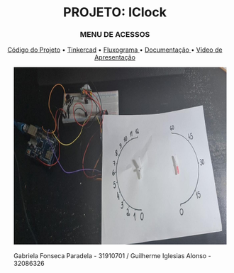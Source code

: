 <h1 align="center"> PROJETO: IClock </h1>
<H3 align="center"> MENU DE ACESSOS </h3>


<p align="center">
<a href="https://github.com/gabs-iii/IClock/blob/main/C%C3%B3digo.txt"> Código do Projeto</a> •
<a href="https://github.com/gabs-iii/IClock/blob/main/Diagrama.png"> Tinkercad</a> •
<a href="https://github.com/gabs-iii/IClock/blob/main/Fluxograma_1.png"> Fluxograma </a>•
<a href=""> Documentação </a>•
<a href=" "> Vídeo de Apresentação</a>  

 <ul>
  <p align="center">
  <img src="projeto.jpeg" width="512" height="400" >
    
    
 <p> Gabriela Fonseca Paradela - 31910701 /
     Guilherme Iglesias Alonso - 32086326
  
</p>
